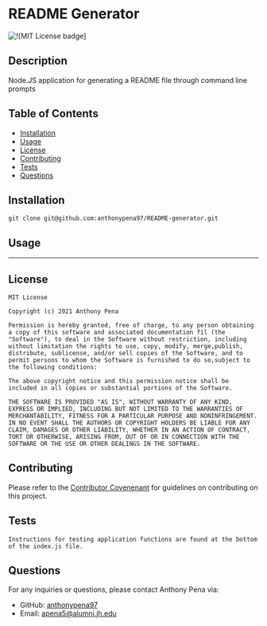 # README Generator
  ![
    ![MIT License badge]](
    https://img.shields.io/badge/license-MIT_License-green)

  ## Description
  Node.JS application for generating a README file through command line prompts

  ## Table of Contents
  * [Installation](#installation)
  * [Usage](#usage)
  * [License](#license)
  * [Contributing](#contributing)
  * [Tests](#tests)
  * [Questions](#questions)

  ## Installation
  
    git clone git@github.com:anthonypena97/README-generator.git

  ## Usage
  ___

  ## License
  
    MIT License
    
    Copyright (c) 2021 Anthony Pena

    Permission is hereby granted, free of charge, to any person obtaining a copy of this software and associated documentation fil (the "Software"), to deal in the Software without restriction, including without limitation the rights to use, copy, modify, merge,publish, distribute, sublicense, and/or sell copies of the Software, and to permit persons to whom the Software is furnished to do so,subject to the following conditions:
            
    The above copyright notice and this permission notice shall be included in all copies or substantial portions of the Software.
            
    THE SOFTWARE IS PROVIDED "AS IS", WITHOUT WARRANTY OF ANY KIND, EXPRESS OR IMPLIED, INCLUDING BUT NOT LIMITED TO THE WARRANTIES OF MERCHANTABILITY, FITNESS FOR A PARTICULAR PURPOSE AND NONINFRINGEMENT. IN NO EVENT SHALL THE AUTHORS OR COPYRIGHT HOLDERS BE LIABLE FOR ANY CLAIM, DAMAGES OR OTHER LIABILITY, WHETHER IN AN ACTION OF CONTRACT, TORT OR OTHERWISE, ARISING FROM, OUT OF OR IN CONNECTION WITH THE SOFTWARE OR THE USE OR OTHER DEALINGS IN THE SOFTWARE.

  ## Contributing
  Please refer to the [Contributor Covenenant](https://www.contributor-covenant.org/) for guidelines on contributing on this project.

  ## Tests
  
    Instructions for testing application functions are found at the bottom of the index.js file. 

  ## Questions
  For any inquiries or questions, please contact Anthony Pena via:
  * GitHub: [anthonypena97](https://github.com/anthonypena97)
  * Email: <apena5@alumni.jh.edu>
